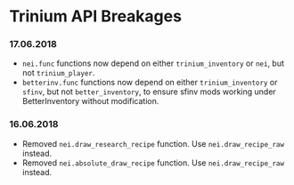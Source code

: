 # Trinium API Breakages

### 17.06.2018
* `nei.func` functions now depend on either `trinium_inventory` or `nei`, but not
 `trinium_player`.
* `betterinv.func` functions now depend on either `trinium_inventory` or `sfinv`,
 but not `better_inventory`, to ensure sfinv mods working under BetterInventory
 without modification.

### 16.06.2018
* Removed `nei.draw_research_recipe` function. Use `nei.draw_recipe_raw` instead.
* Removed `nei.absolute_draw_recipe` function. Use `nei.draw_recipe_raw` instead.
